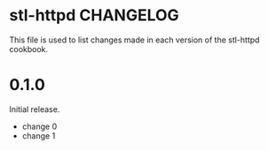 # stl-httpd CHANGELOG

This file is used to list changes made in each version of the stl-httpd cookbook.

# 0.1.0

Initial release.

- change 0
- change 1

